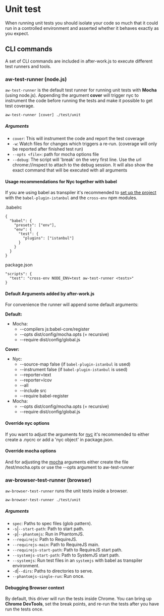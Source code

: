 # Unit test
When running unit tests you should isolate your code so much that it could run in a controlled environment and asserted whether it behaves exactly as you expect.

## CLI commands
A set of CLI commands are included in after-work.js to execute different test runners and tools.

### aw-test-runner (node.js)
`aw-test-runner` is the default test runner for running unit tests with **Mocha** (using node.js). Appending the argument **cover** will trigger nyc to
instrument the code before running the tests and make it possible to get test coverage.
```
aw-test-runner [cover] ./test/unit
```

##### Arguments
  * `cover`: This will instrument the code and report the test coverage
  * `-w`: Watch files for changes which triggers a re-run. (coverage will only be reported after finished test run)
  * `--opts <file>`: path for mocha options file
  * `--debug`: The script will 'break' on the very first line. Use the url chrome://inspect to attach to the debug session. It will also show the exact command that will be executed with all arguments

#### Usage recommendations for Nyc together with babel
If you are using babel as transpiler it's recommended to [set up the project](https://github.com/istanbuljs/nyc#use-with-babel-plugin-istanbul-for-babel-support) with the `babel-plugin-istanbul` and the `cross-env` npm modules.

.babelrc
```
{
  "babel": {
    "presets": ["env"],
    "env": {
      "test": {
        "plugins": ["istanbul"]
      }
    }
  }
}
```

package.json
```
"scripts": {
  "test": "cross-env NODE_ENV=test aw-test-runner <tests>"
}
```

#### Default Arguments added by after-work.js
For convenience the runner will append some default arguments:

**Default:**
  * Mocha:
    * --compilers js:babel-core/register
    * --opts dist/config/mocha.opts  (= recursive)
    * --require dist/config/global.js

**Cover:**
  * Nyc:
    * --source-map false (if `babel-plugin-istanbul` is used)
    * --instrument false (if `babel-plugin-istanbul` is used)
    * --reporter=text
    * --reporter=lcov
    * --all
    * --include src
    * --require babel-register
  * Mocha:
    * --opts dist/config/mocha.opts (= recursive)
    * --require dist/config/global.js

#### Override nyc options
If you want to adjust the arguments for [nyc](https://github.com/istanbuljs/nyc#configuring-nyc) it's recommended to either create a
.nycrc or add a 'nyc object' in package.json.

#### Override mocha options
And for adjusting the [mocha](https://mochajs.org/#mochaopts) arguments either create the file /test/mocha.opts or use the --opts <file> argument to aw-test-runner

### aw-browser-test-runner (browser)
`aw-browser-test-runner` runs the unit tests inside a browser.
```
aw-browser-test-runner ./test/unit
```

##### Arguments
  * `spec`: Paths to spec files (glob pattern).
  * `-s`|`--start-path`: Path to start path.
  * `-p`|`--phantomjs`: Run in PhantomJS.
  * `--requirejs`: Path to RequireJS.
  * `--requirejs-main`: Path to RequireJS main.
  * `--requirejs-start-path`: Path to RequireJS start path.
  * `--systemjs-start-path`: Path to SystemJS start path.
  * `--systemjs`: Run test files in an `systemjs` with babel as transpiler environment.
  * `-d`|`--dirs`: Paths to directories to serve.
  * `--phantomjs-single-run`: Run once.

#### Debugging Browser context
By default, this driver will run the tests inside Chrome. You can bring up **Chrome DevTools**, set the break points, and re-run the tests after you have run the tests once.
